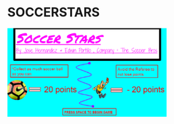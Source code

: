 # SOCCERSTARS
<img src="https://github.com/eportillo8215/SOCCERSTARS/blob/master/soocerstars/images/helperscreen.png" height="200px">
